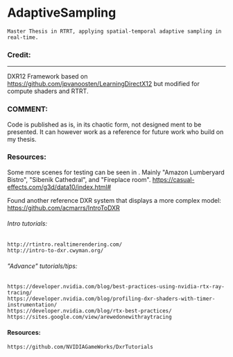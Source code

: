# AdaptiveSampling
    Master Thesis in RTRT, applying spatial-temporal adaptive sampling in real-time. 
    
### Credit:
---

DXR12 Framework based on https://github.com/jpvanoosten/LearningDirectX12 but modified for compute
shaders and RTRT. 

### COMMENT:
Code is published as is, in its chaotic form, not designed ment to be presented. 
It can however work as a reference for future work who build on my thesis.
### Resources:
Some more scenes for testing can be seen in <LINK>. Mainly "Amazon Lumberyard Bistro",
"Sibenik Cathedral", and "Fireplace room". 
    https://casual-effects.com/g3d/data10/index.html#

Found another reference DXR system that displays a more complex model:
    https://github.com/acmarrs/IntroToDXR

###### Intro tutorials:
    http://rtintro.realtimerendering.com/
    http://intro-to-dxr.cwyman.org/

###### "Advance" tutorials/tips:
    https://developer.nvidia.com/blog/best-practices-using-nvidia-rtx-ray-tracing/
    https://developer.nvidia.com/blog/profiling-dxr-shaders-with-timer-instrumentation/
    https://developer.nvidia.com/blog/rtx-best-practices/
    https://sites.google.com/view/arewedonewithraytracing

#### Resources:
    https://github.com/NVIDIAGameWorks/DxrTutorials
    
    



